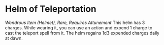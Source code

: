 # Helm of Teleportation
*Wondrous Item (Helmet), Rare, Requires Attunement*
This helm has 3 charges. While wearing it, you can use an action and expend 1 charge to cast the teleport spell from it. The helm regains 1d3 expended charges daily at dawn.